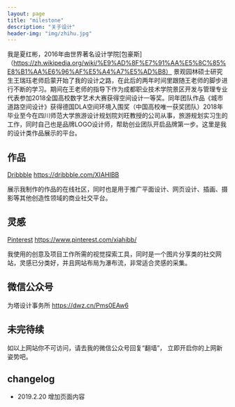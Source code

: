 ```yaml
---
layout: page
title: "milestone"
description: "关于设计"
header-img: "img/zhihu.jpg"
---
```


我是夏红彬，2016年由世界著名设计学院[包豪斯]（https://zh.wikipedia.org/wiki/%E9%AD%8F%E7%91%AA%E5%8C%85%E8%B1%AA%E6%96%AF%E5%A4%A7%E5%AD%B8）
景观园林硕士研究生王瑞珏老师启蒙开始了我的设计之路，在此后的两年时间里跟随王老师的脚步进行不断的学习。期间在王老师的指导下作为成都职业技术学院景区开发与管理专业代表参加2018全国高校数字艺术大赛获得空间设计一等奖。同年团队作品《城市道路空间设计》获得德国DLA空间环境入围奖（中国高校唯一获奖团队）2018年毕业至今在四川师范大学旅游设计规划院刘旺教授的公司从事，旅游规划实习生的工作，同时自己也是品牌LOGO设计师，帮助创业团队开启品牌第一步。这里是我的设计类作品展示的平台。

## 作品

[Dribbble](https://dribbble.com/XIAHIBB)
https://dribbble.com/XIAHIBB

展示我制作的作品的在线社区，同时也是用于推广平面设计、网页设计、插画、摄影等其他创造性领域的商业社交平台。

## 灵感

[Pinterest](https://www.pinterest.com/xiahibb/)
https://www.pinterest.com/xiahibb/

我使用的创意及项目工作所需的视觉探索工具，同时是一个图片分享类的社交网站，灵感已分类好，并且网站布局为瀑布流，非常适合灵感的采集。

## 微信公众号

为塔设计事务所
https://dwz.cn/Pms0EAw6


## 未完待续

如以上网站你不可访问，请去我的微信公众号回复“翻墙”， 立即开启你的上网新姿势吧。


## changelog

- 2019.2.20 增加页面内容






